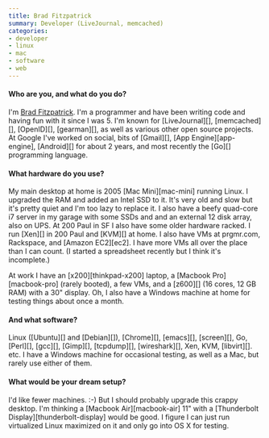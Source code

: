 ```yaml
---
title: Brad Fitzpatrick
summary: Developer (LiveJournal, memcached)
categories:
- developer
- linux
- mac
- software
- web
---
```


#### Who are you, and what do you do?

I'm [Brad Fitzpatrick](http://bradfitz.com/ "Brad's website"). I'm a programmer and have been writing code and having fun with it since I was 5. I'm known for [LiveJournal][], [memcached][], [OpenID][], [gearman][], as well as various other open source projects. At Google I've worked on social, bits of [Gmail][], [App Engine][app-engine], [Android][] for about 2 years, and most recently the [Go][] programming language.

#### What hardware do you use?

My main desktop at home is 2005 [Mac Mini][mac-mini] running Linux. I upgraded the RAM and added an Intel SSD to it. It's very old and slow but it's pretty quiet and I'm too lazy to replace it. I also have a beefy quad-core i7 server in my garage with some SSDs and and an external 12 disk array, also on UPS. At 200 Paul in SF I also have some older hardware racked. I run [Xen][] in 200 Paul and [KVM][] at home. I also have VMs at prgmr.com, Rackspace, and [Amazon EC2][ec2]. I have more VMs all over the place than I can count. (I started a spreadsheet recently but I think it's incomplete.)

At work I have an [x200][thinkpad-x200] laptop, a [Macbook Pro][macbook-pro] (rarely booted), a few VMs, and a [z600][] (16 cores, 12 GB RAM) with a 30" display. Oh, I also have a Windows machine at home for testing things about once a month.

#### And what software?

Linux ([Ubuntu][] and [Debian][]), [Chrome][], [emacs][], [screen][], Go, [Perl][], [gcc][], [Gimp][], [tcpdump][], [wireshark][], Xen, KVM, [libvirt][]. etc. I have a Windows machine for occasional testing, as well as a Mac, but rarely use either of them.

#### What would be your dream setup?

I'd like fewer machines. :-) But I should probably upgrade this crappy desktop. I'm thinking a [Macbook Air][macbook-air] 11" with a [Thunderbolt Display][thunderbolt-display] would be good. I figure I can just run virtualized Linux maximized on it and only go into OS X for testing.
